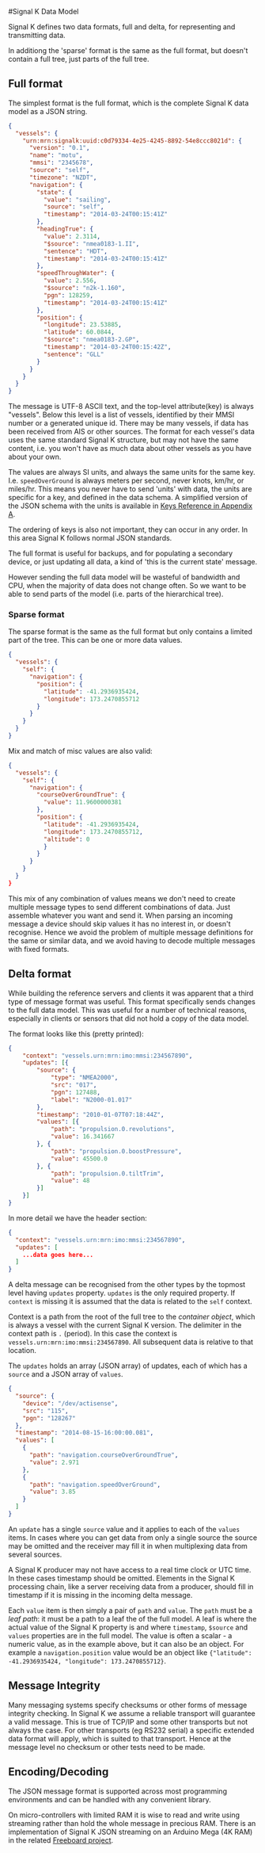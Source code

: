 #Signal K Data Model

Signal K defines two data formats, full and delta, for representing and transmitting data.

In additiong the 'sparse'
format is the same as the full format, but doesn't contain a full tree, just parts of the full tree.

## Full format

The simplest format is the full format, which is the complete Signal K data model  as a JSON string.

```json
{
  "vessels": {
    "urn:mrn:signalk:uuid:c0d79334-4e25-4245-8892-54e8ccc8021d": {
      "version": "0.1",
      "name": "motu",
      "mmsi": "2345678",
      "source": "self",
      "timezone": "NZDT",
      "navigation": {
        "state": {
          "value": "sailing",
          "source": "self",
          "timestamp": "2014-03-24T00:15:41Z"
        },
        "headingTrue": {
          "value": 2.3114,
          "$source": "nmea0183-1.II",
          "sentence": "HDT",
          "timestamp": "2014-03-24T00:15:41Z"
        },
        "speedThroughWater": {
          "value": 2.556,
          "$source": "n2k-1.160",
          "pgn": 128259,
          "timestamp": "2014-03-24T00:15:41Z"
        },
        "position": {
          "longitude": 23.53885,
          "latitude": 60.0844,
          "$source": "nmea0183-2.GP",
          "timestamp": "2014-03-24T00:15:42Z",
          "sentence": "GLL"
        }
      }
    }
  }
}
```

The message is UTF-8 ASCII text, and the top-level attribute(key) is always "vessels". Below this level is a list of
vessels, identified by their MMSI number or a generated unique id. There may be many vessels, if data has been received
from AIS or other sources. The format for each vessel's data uses the same standard Signal K structure, but may not have
the same content, i.e. you won't have as much data about other vessels as you have about your own.

The values are always SI units, and always the same units for the same key. I.e. `speedOverGround` is always meters per
second, never knots, km/hr, or miles/hr. This means you never have to send 'units' with data, the units are specific for
a key, and defined in the data schema. A simplified version of the JSON schema with the units is available in [Keys Reference in Appendix A](keys/index.md).

The ordering of keys is also not important, they can occur in any order. In this area Signal K follows normal JSON
standards.

The full format is useful for backups, and for populating a secondary device, or just updating all data, a kind of 'this
is the current state' message.

However sending the full data model will be wasteful of bandwidth and CPU, when the majority of data does not change
often. So we want to be able to send parts of the model (i.e. parts of the hierarchical tree).

### Sparse format

The sparse format is the same as the full format but only contains a limited part of the tree. This can be one or more
data values.


```json
{
  "vessels": {
    "self": {
      "navigation": {
        "position": {
          "latitude": -41.2936935424,
          "longitude": 173.2470855712
        }
      }
    }
  }
}
```

Mix and match of misc values are also valid:

```json
{
  "vessels": {
    "self": {
      "navigation": {
        "courseOverGroundTrue": {
          "value": 11.9600000381
        },
        "position": {
          "latitude": -41.2936935424,
          "longitude": 173.2470855712,
          "altitude": 0
          }
        }
      }
    }
  }
}
```

This mix of any combination of values means we don't need to create multiple message types to send different
combinations of data. Just assemble whatever you want and send it. When parsing an incoming message a device should skip
values it has no interest in, or doesn't recognise. Hence we avoid the problem of multiple message definitions for the
same or similar data, and we avoid having to decode multiple messages with fixed formats.

## Delta format

While building the reference servers and clients it was apparent that a third type of message format was useful. This
format specifically sends changes to the full data model. This was useful for a number of technical reasons, especially
in clients or sensors that did not hold a copy of the data model.

The format looks like this (pretty printed):

```json
{
    "context": "vessels.urn:mrn:imo:mmsi:234567890",
    "updates": [{
        "source": {
            "type": "NMEA2000",
            "src": "017",
            "pgn": 127488,
            "label": "N2000-01.017"
        },
        "timestamp": "2010-01-07T07:18:44Z",
        "values": [{
            "path": "propulsion.0.revolutions",
            "value": 16.341667
        }, {
            "path": "propulsion.0.boostPressure",
            "value": 45500.0
        }, {
            "path": "propulsion.0.tiltTrim",
            "value": 48
        }]
    }]
}
```

In more detail we have the header section:

```json
{
  "context": "vessels.urn:mrn:imo:mmsi:234567890",
  "updates": [
    ...data goes here...
  ]
}
```

A delta message can be recognised from the other types by the topmost level having `updates` property.
`updates` is the only required property.
If `context` is missing it is assumed that the data is related to the `self` context.

Context is a path from the root of the full tree to the _container object_, which is always a vessel with the current Signal K version.
The delimiter in the context path is `.` (period).
In this case the context is `vessels.urn:mrn:imo:mmsi:234567890`.
All subsequent data is relative to that location.

The `updates` holds an array (JSON array) of updates, each of which has a `source` and a JSON array of `values`.

```json
{
  "source": {
    "device": "/dev/actisense",
    "src": "115",
    "pgn": "128267"
  },
  "timestamp": "2014-08-15-16:00:00.081",
  "values": [
    {
      "path": "navigation.courseOverGroundTrue",
      "value": 2.971
    },
    {
      "path": "navigation.speedOverGround",
      "value": 3.85
    }
  ]
}
```

An `update` has a single `source` value and it applies to each of the `values` items.
In cases where you can get data from only a single source the source may be omitted and the receiver may fill it in when multiplexing data from several sources.

A Signal K producer may not have access to a real time clock or UTC time.
In these cases timestamp should be omitted.
Elements in the Signal K processing chain, like a server receiving data from a producer, should fill in timestamp if it is missing in the incoming delta message.

Each `value` item is then simply a pair of `path` and `value`.
The `path` must be a _leaf path_: it must be a path to a leaf the of the full model.
A leaf is where the actual value of the Signal K property is and where `timestamp`, `$source` and `values` properties are in the full model.
The value is often a scalar - a numeric value, as in the example above, but it can also be an object.
For example a `navigation.position` value would be an object like `{"latitude": -41.2936935424, "longitude": 173.2470855712}`.

## Message Integrity

Many messaging systems specify checksums or other forms of message integrity checking. In Signal K we assume a reliable
transport will guarantee a valid message. This is true of TCP/IP and some other transports but not always the case. For
other transports (eg RS232 serial) a specific extended data format will apply, which is suited to that transport. Hence
at the message level no checksum or other tests need to be made.

## Encoding/Decoding

The JSON message format is supported across most programming environments and can be handled with any convenient library.

On micro-controllers with limited RAM it is wise to read and write using streaming rather than hold the whole message in precious RAM.
There is an implementation of Signal K JSON streaming on an Arduino Mega (4K RAM) in the related [Freeboard project](https://github.com/rob42/FreeboardMega/tree/signal_k_dev/lib/SignalK).
